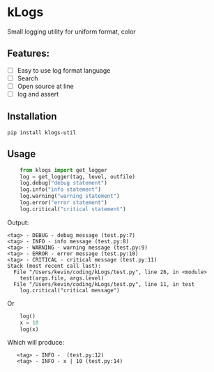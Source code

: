 # kLogs

Small logging utility for uniform format, color

## Features:
- [ ] Easy to use log format language
- [ ] Search
- [ ] Open source at line
- [ ] log and assert

## Installation
```
pip install klogs-util
```

## Usage
```python
    from klogs import get_logger
    log = get_logger(tag, level, outfile)
    log.debug("debug statement")
    log.info("info statement")
    log.warning("warning statement")
    log.error("error statement")
    log.critical("critical statement")
```
Output:
```
<tag> - DEBUG - debug message (test.py:7)
<tag> - INFO - info message (test.py:8)
<tag> - WARNING - warning message (test.py:9)
<tag> - ERROR - error message (test.py:10)
<tag> - CRITICAL - critical message (test.py:11)
Stack (most recent call last):
  File "/Users/kevin/coding/kLogs/test.py", line 26, in <module>
    test(args.file, args.level)
  File "/Users/kevin/coding/kLogs/test.py", line 11, in test
    log.critical("critical message")

```

Or 

```python
    log()
    x = 10
    log(x)
```

Which will produce:
```
   <tag> - INFO -  (test.py:12)
   <tag> - INFO - x | 10 (test.py:14)
```
